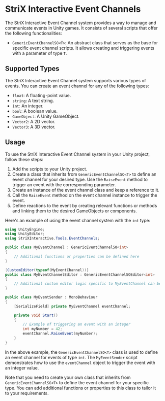 StriX Interactive Event Channels
===============================

The StriX Interactive Event Channel system provides a way to manage and communicate events in Unity games. It consists of several scripts that offer the following functionalities:

*   `GenericEventChannelSO<T>`: An abstract class that serves as the base for specific event channel scripts. It allows creating and triggering events with a parameter of type `T`.

Supported Types
---------------

The StriX Interactive Event Channel system supports various types of events. You can create an event channel for any of the following types:

*   `float`: A floating-point value.
*   `string`: A text string.
*   `int`: An integer.
*   `bool`: A boolean value.
*   `GameObject`: A Unity GameObject.
*   `Vector2`: A 2D vector.
*   `Vector3`: A 3D vector.

Usage
-----

To use the StriX Interactive Event Channel system in your Unity project, follow these steps:

1.  Add the scripts to your Unity project.
2.  Create a class that inherits from `GenericEventChannelSO<T>` to define an event channel for your desired type. Use the `RaiseEvent` method to trigger an event with the corresponding parameter.
3.  Create an instance of the event channel class and keep a reference to it.
4.  Call the `RaiseEvent` method on the event channel instance to trigger the event.
5.  Define reactions to the event by creating relevant functions or methods and linking them to the desired GameObjects or components.

Here's an example of using the event channel system with the `int` type:

```csharp
using UnityEngine;
using UnityEditor;
using StriXInteractive.Tools.EventChannels;

public class MyEventChannel : GenericEventChannelSO<int>
{
    // Additional functions or properties can be defined here
}

[CustomEditor(typeof(MyEventChannel))]
public class MyEventChannelEditor : GenericEventChannelSOEditor<int>
{
    // Additional custom editor logic specific to MyEventChannel can be implemented here
}

public class MyEventSender : MonoBehaviour
{
    [SerializeField] private MyEventChannel eventChannel;

    private void Start()
    {
        // Example of triggering an event with an integer
        int myNumber = 42;
        eventChannel.RaiseEvent(myNumber);
    }
}
```

In the above example, the `GenericEventChannelSO<T>` class is used to define an event channel for events of type `int`. The `MyEventSender` script demonstrates how to use the `eventChannel` object to trigger the event with an integer value.

Note that you need to create your own class that inherits from `GenericEventChannelSO<T>` to define the event channel for your specific type. You can add additional functions or properties to this class to tailor it to your requirements.
